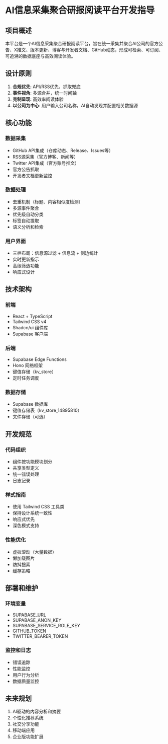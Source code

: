 # AI信息采集聚合研报阅读平台开发指导

## 项目概述

本平台是一个AI信息采集聚合研报阅读平台，旨在统一采集并聚合AI公司的官方公告、X推文、版本更新、博客与开发者文档、GitHub动态，形成可检索、可订阅、可追溯的数据底座与高效阅读体验。

## 设计原则

1. **合规优先**: API/RSS优先，抓取兜底
2. **事件视角**: 多源合并，统一时间轴
3. **克制呈现**: 高效率阅读体验
4. **以公司为中心**: 用户输入公司名称，AI自动发现并配置相关数据源

## 核心功能

### 数据采集
- GitHub API集成（仓库动态、Release、Issues等）
- RSS源采集（官方博客、新闻等）
- Twitter API集成（官方账号推文）
- 官方公告抓取
- 开发者文档更新监控

### 数据处理
- 去重机制（标题、内容相似度检测）
- 多源事件聚合
- 优先级自动分类
- 标签自动提取
- 语义分析和检索

### 用户界面
- 三栏布局：信息源过滤 + 信息流 + 侧边统计
- 实时更新指示
- 高级筛选功能
- 响应式设计

## 技术架构

### 前端
- React + TypeScript
- Tailwind CSS v4
- Shadcn/ui 组件库
- Supabase 客户端

### 后端
- Supabase Edge Functions
- Hono 网络框架
- 键值存储（kv_store）
- 定时任务调度

### 数据存储
- Supabase 数据库
- 键值存储表（kv_store_14895810）
- 文件存储（可选）

## 开发规范

### 代码组织
- 组件按功能模块划分
- 共享类型定义
- 统一错误处理
- 日志记录

### 样式指南
- 使用 Tailwind CSS 工具类
- 保持设计系统一致性
- 响应式优先
- 深色模式支持

### 性能优化
- 虚拟滚动（大量数据）
- 懒加载图片
- 防抖搜索
- 缓存策略

## 部署和维护

### 环境变量
- SUPABASE_URL
- SUPABASE_ANON_KEY
- SUPABASE_SERVICE_ROLE_KEY
- GITHUB_TOKEN
- TWITTER_BEARER_TOKEN

### 监控和日志
- 错误追踪
- 性能监控
- 用户行为分析
- 数据质量监控

## 未来规划

1. AI驱动的内容分析和摘要
2. 个性化推荐系统
3. 社交分享功能
4. 移动端应用
5. 企业版功能扩展
